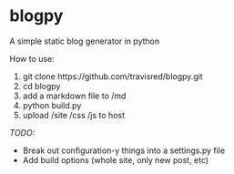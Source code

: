 blogpy
======

A simple static blog generator in python

How to use:
<ol>
<li>git clone https://github.com/travisred/blogpy.git</li>
<li>cd blogpy</li>
<li>add a markdown file to /md</li>
<li>python build.py</li>
<li>upload /site /css /js to host</li>
</ol>

*TODO:*
* Break out configuration-y things into a settings.py file
* Add build options (whole site, only new post, etc)


